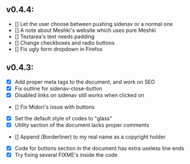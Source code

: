 ## v0.4.4:
  - [] Let the user choose between pushing sidenav or a normal one
  - [] A note about Meshki's website which uses pure Meshki
  - [] Textarea's text needs padding
  - [] Change checkboxes and radio buttons
  - [] Fix ugly form dropdown in Firefox

## v0.4.3:
  - [x] Add proper meta tags to the document, and work on SEO
  - [x] Fix outline for sidenav-close-button
  - [x] Disabled links on sidenav still works when clicked on
  - [] Fix Midori's issue with buttons
  - [x] Set the default style of codes to "glass"
  - [x] Utility section of the document lacks proper comments
  - [] Append (Borderliner) to my real name as a copyright holder
  - [x] Code for buttons section in the document has extra useless line ends
  - [x] Try fixing several FIXME's inside the code
